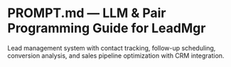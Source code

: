 # PROMPT.md — LLM & Pair Programming Guide for LeadMgr

Lead management system with contact tracking, follow-up scheduling, conversion analysis, and sales pipeline optimization with CRM integration.
